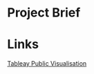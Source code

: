 # Project Brief


# Links
[Tableay Public Visualisation](https://public.tableau.com/shared/KMBBM2GM3?:display_count=n&:origin=viz_share_link)

